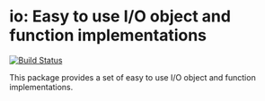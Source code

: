 # io: Easy to use I/O object and function implementations 
[![Build Status](https://github.com/gaukas/io/actions/workflows/go.yml/badge.svg?branch=master)](https://github.com/gaukas/io/actions/workflows/go.yml)

This package provides a set of easy to use I/O object and function implementations.